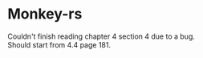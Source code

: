 # Monkey-rs
Couldn't finish reading chapter 4 section 4 due to a bug.  
Should start from 4.4 page 181. 
